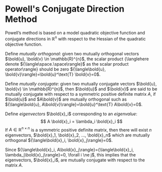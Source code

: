 # Powell's Conjugate Direction Method

Powell’s method is based on a model quadratic objective function and conjugate
directions in $\mathbb{R}^n$ with respect to the Hessian of the quadratic objective function.

Define *mutually orthogonal*: given two mutually orthogonal vectors $\bold{u}, \bold{v} \in \mathbb{R}^{n}$, the scalar product {\langlehere denote ${\langle\space.\space\rangle}$ as the scalar product operator\rangle} should be zero ${\langle\bold{u}, \bold{v}\rangle}=\bold{u}^\text{T} \bold{v}=0$.

Define *mutually conjugate*: given two mutually conjugate vectors $\bold{u}, \bold{v} \in \mathbb{R}^{n}$, then $\bold{u}$ and $\bold{v}$ are said to be mutually conjugate with respect to a symmetric positive definite matrix $A$, if $\bold{u}$ and $A\bold{v}$ are mutually orthogonal such as ${\langle\bold{u}, A\bold{v}\rangle}=\bold{u}^\text{T} A\bold{v}=0$.

Define *eigenvectors* $\bold{x}_i$ corresponding to an *eigenvalue*: 
$$
A \bold{x}_i = \lambda_i \bold{x}_i
$$
If $A \in \mathbb{R}^{n \times n}$ is a symmetric positive definite matrix, then there will exist $n$ eigenvectors, $\bold{x}_1, \bold{x}_2, ..., \bold{x}_n$ which are mutually orthogonal ${\langle\bold{x}_i, \bold{x}_j\rangle}=0$.

Since ${\langle\bold{x}_i, A\bold{x}_j\rangle}={\langle\bold{x}_i, \lambda_j\bold{x}_j\rangle}=0, \forall i \ne j$, this implies that the
eigenvectors, $\bold{x}_i$, are mutually conjugate with respect to the matrix $A$.
